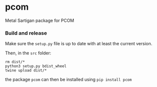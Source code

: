 # pcom
Metal Sartigan package for PCOM

### Build and release
Make sure the `setup.py` file is up to date with at least the current version.

Then, in the `src` folder:

```
rm dist/*
python3 setup.py bdist_wheel
twine upload dist/*
```

the package `pcom` can then be installed using `pip install pcom`
